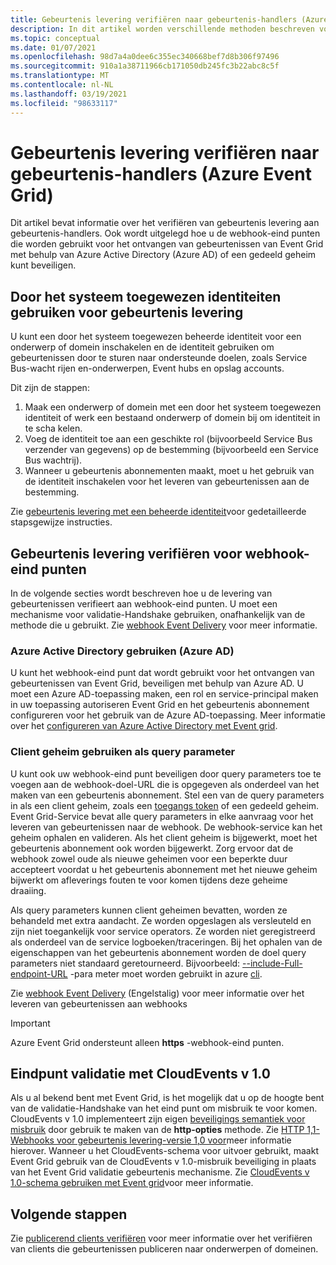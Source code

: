 ```yaml
---
title: Gebeurtenis levering verifiëren naar gebeurtenis-handlers (Azure Event Grid)
description: In dit artikel worden verschillende methoden beschreven voor het verifiëren van de levering aan gebeurtenis-handlers in Azure Event Grid.
ms.topic: conceptual
ms.date: 01/07/2021
ms.openlocfilehash: 98d7a4a0dee6c355ec340668bef7d8b306f97496
ms.sourcegitcommit: 910a1a38711966cb171050db245fc3b22abc8c5f
ms.translationtype: MT
ms.contentlocale: nl-NL
ms.lasthandoff: 03/19/2021
ms.locfileid: "98633117"
---
```

# <a name="authenticate-event-delivery-to-event-handlers-azure-event-grid"></a>Gebeurtenis levering verifiëren naar gebeurtenis-handlers (Azure Event Grid)
Dit artikel bevat informatie over het verifiëren van gebeurtenis levering aan gebeurtenis-handlers. Ook wordt uitgelegd hoe u de webhook-eind punten die worden gebruikt voor het ontvangen van gebeurtenissen van Event Grid met behulp van Azure Active Directory (Azure AD) of een gedeeld geheim kunt beveiligen.

## <a name="use-system-assigned-identities-for-event-delivery"></a>Door het systeem toegewezen identiteiten gebruiken voor gebeurtenis levering
U kunt een door het systeem toegewezen beheerde identiteit voor een onderwerp of domein inschakelen en de identiteit gebruiken om gebeurtenissen door te sturen naar ondersteunde doelen, zoals Service Bus-wacht rijen en-onderwerpen, Event hubs en opslag accounts.

Dit zijn de stappen: 

1. Maak een onderwerp of domein met een door het systeem toegewezen identiteit of werk een bestaand onderwerp of domein bij om identiteit in te scha kelen. 
1. Voeg de identiteit toe aan een geschikte rol (bijvoorbeeld Service Bus verzender van gegevens) op de bestemming (bijvoorbeeld een Service Bus wachtrij).
1. Wanneer u gebeurtenis abonnementen maakt, moet u het gebruik van de identiteit inschakelen voor het leveren van gebeurtenissen aan de bestemming. 

Zie [gebeurtenis levering met een beheerde identiteit](managed-service-identity.md)voor gedetailleerde stapsgewijze instructies.


## <a name="authenticate-event-delivery-to-webhook-endpoints"></a>Gebeurtenis levering verifiëren voor webhook-eind punten
In de volgende secties wordt beschreven hoe u de levering van gebeurtenissen verifieert aan webhook-eind punten. U moet een mechanisme voor validatie-Handshake gebruiken, onafhankelijk van de methode die u gebruikt. Zie [webhook Event Delivery](webhook-event-delivery.md) voor meer informatie. 


### <a name="using-azure-active-directory-azure-ad"></a>Azure Active Directory gebruiken (Azure AD)
U kunt het webhook-eind punt dat wordt gebruikt voor het ontvangen van gebeurtenissen van Event Grid, beveiligen met behulp van Azure AD. U moet een Azure AD-toepassing maken, een rol en service-principal maken in uw toepassing autoriseren Event Grid en het gebeurtenis abonnement configureren voor het gebruik van de Azure AD-toepassing. Meer informatie over het [configureren van Azure Active Directory met Event grid](secure-webhook-delivery.md).

### <a name="using-client-secret-as-a-query-parameter"></a>Client geheim gebruiken als query parameter
U kunt ook uw webhook-eind punt beveiligen door query parameters toe te voegen aan de webhook-doel-URL die is opgegeven als onderdeel van het maken van een gebeurtenis abonnement. Stel een van de query parameters in als een client geheim, zoals een [toegangs token](https://en.wikipedia.org/wiki/Access_token) of een gedeeld geheim. Event Grid-Service bevat alle query parameters in elke aanvraag voor het leveren van gebeurtenissen naar de webhook. De webhook-service kan het geheim ophalen en valideren. Als het client geheim is bijgewerkt, moet het gebeurtenis abonnement ook worden bijgewerkt. Zorg ervoor dat de webhook zowel oude als nieuwe geheimen voor een beperkte duur accepteert voordat u het gebeurtenis abonnement met het nieuwe geheim bijwerkt om afleverings fouten te voor komen tijdens deze geheime draaiing. 

Als query parameters kunnen client geheimen bevatten, worden ze behandeld met extra aandacht. Ze worden opgeslagen als versleuteld en zijn niet toegankelijk voor service operators. Ze worden niet geregistreerd als onderdeel van de service logboeken/traceringen. Bij het ophalen van de eigenschappen van het gebeurtenis abonnement worden de doel query parameters niet standaard geretourneerd. Bijvoorbeeld: [--include-Full-endpoint-URL](/cli/azure/eventgrid/event-subscription#az-eventgrid-event-subscription-show) -para meter moet worden gebruikt in azure [cli](/cli/azure).

Zie [webhook Event Delivery](webhook-event-delivery.md) (Engelstalig) voor meer informatie over het leveren van gebeurtenissen aan webhooks

> [!IMPORTANT]
Azure Event Grid ondersteunt alleen **https** -webhook-eind punten. 

## <a name="endpoint-validation-with-cloudevents-v10"></a>Eindpunt validatie met CloudEvents v 1.0
Als u al bekend bent met Event Grid, is het mogelijk dat u op de hoogte bent van de validatie-Handshake van het eind punt om misbruik te voor komen. CloudEvents v 1.0 implementeert zijn eigen [beveiligings semantiek voor misbruik](webhook-event-delivery.md) door gebruik te maken van de **http-opties** methode. Zie [HTTP 1,1-Webhooks voor gebeurtenis levering-versie 1,0 voor](https://github.com/cloudevents/spec/blob/v1.0/http-webhook.md#4-abuse-protection)meer informatie hierover. Wanneer u het CloudEvents-schema voor uitvoer gebruikt, maakt Event Grid gebruik van de CloudEvents v 1.0-misbruik beveiliging in plaats van het Event Grid validatie gebeurtenis mechanisme. Zie [CloudEvents v 1.0-schema gebruiken met Event grid](cloudevents-schema.md)voor meer informatie. 


## <a name="next-steps"></a>Volgende stappen
Zie [publicerend clients verifiëren](security-authenticate-publishing-clients.md) voor meer informatie over het verifiëren van clients die gebeurtenissen publiceren naar onderwerpen of domeinen. 
